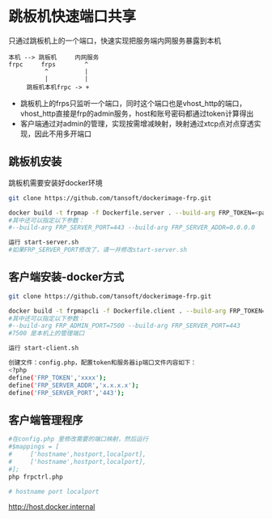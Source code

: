 # 跳板机快速端口共享
只通过跳板机上的一个端口，快速实现把服务端内网服务暴露到本机

```
本机 --> 跳板机     内网服务
frpc     frps        ^
          ^          |
          |          |
     跳板机本机frpc -> +
```

* 跳板机上的frps只监听一个端口，同时这个端口也是vhost_http的端口，vhost_http直接是frp的admin服务，host和账号密码都通过token计算得出
* 客户端通过对admin的管理，实现按需增减映射，映射通过xtcp点对点穿透实现，因此不用多开端口

## 跳板机安装
跳板机需要安装好docker环境

``` bash
git clone https://github.com/tansoft/dockerimage-frp.git

docker build -t frpmap -f Dockerfile.server . --build-arg FRP_TOKEN=<password>
#其中还可以指定以下参数：
#--build-arg FRP_SERVER_PORT=443 --build-arg FRP_SERVER_ADDR=0.0.0.0

运行 start-server.sh
#如果FRP_SERVER_PORT修改了，请一并修改start-server.sh
```

## 客户端安装-docker方式

``` bash
git clone https://github.com/tansoft/dockerimage-frp.git

docker build -t frpmapcli -f Dockerfile.client . --build-arg FRP_TOKEN=<password> --build-arg FRP_SERVER_ADDR=<12.3.4.4>
#其中还可以指定以下参数：
#--build-arg FRP_ADMIN_PORT=7500 --build-arg FRP_SERVER_PORT=443
#7500 是本机上的管理端口

运行 start-client.sh

创建文件：config.php，配置token和服务器ip端口文件内容如下：
<?php
define('FRP_TOKEN','xxxx');
define('FRP_SERVER_ADDR','x.x.x.x');
define('FRP_SERVER_PORT','443');
```

## 客户端管理程序

``` bash
#在config.php 里修改需要的端口映射，然后运行
#$mappings = [
#     ['hostname',hostport,localport],
#     ['hostname',hostport,localport],
#];
php frpctrl.php

# hostname port localport
```

http://host.docker.internal
